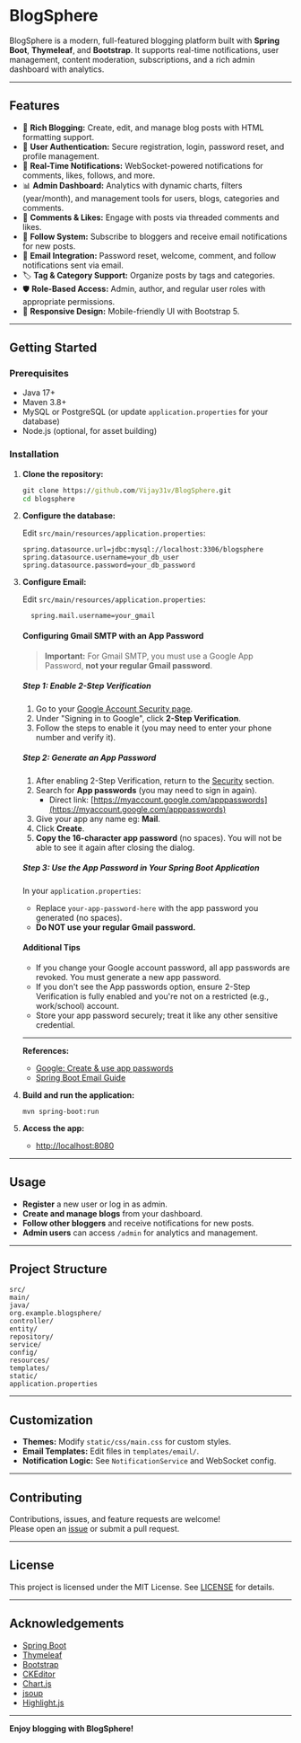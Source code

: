 # BlogSphere
BlogSphere is a modern, full-featured blogging platform built with **Spring Boot**, **Thymeleaf**, and **Bootstrap**. It supports real-time notifications, user management, content moderation, subscriptions, and a rich admin dashboard with analytics.

---

## Features

- 📝 **Rich Blogging:** Create, edit, and manage blog posts with HTML formatting support.
- 👤 **User Authentication:** Secure registration, login, password reset, and profile management.
- 🔔 **Real-Time Notifications:** WebSocket-powered notifications for comments, likes, follows, and more.
- 📊 **Admin Dashboard:** Analytics with dynamic charts, filters (year/month), and management tools for users, blogs, categories and comments.
- 💬 **Comments & Likes:** Engage with posts via threaded comments and likes.
- 👥 **Follow System:** Subscribe to bloggers and receive email notifications for new posts.
- 📧 **Email Integration:** Password reset, welcome, comment, and follow notifications sent via email.
- 🏷️ **Tag & Category Support:** Organize posts by tags and categories.
- 🛡️ **Role-Based Access:** Admin, author, and regular user roles with appropriate permissions.
- 📱 **Responsive Design:** Mobile-friendly UI with Bootstrap 5.

---

## Getting Started

### Prerequisites

- Java 17+
- Maven 3.8+
- MySQL or PostgreSQL (or update `application.properties` for your database)
- Node.js (optional, for asset building)

### Installation

1. **Clone the repository:**
    
    ```cmd
    git clone https://github.com/Vijay31v/BlogSphere.git
    cd blogsphere
    ```


2. **Configure the database:**

   Edit `src/main/resources/application.properties`:
    ```
    spring.datasource.url=jdbc:mysql://localhost:3306/blogsphere
    spring.datasource.username=your_db_user
    spring.datasource.password=your_db_password
    ```


4. **Configure Email:**
   
   Edit `src/main/resources/application.properties`:
   ```
     spring.mail.username=your_gmail
   ```
   
    #### Configuring Gmail SMTP with an App Password

    > **Important:** For Gmail SMTP, you must use a Google App Password, **not your regular Gmail password**.

      ##### Step 1: Enable 2-Step Verification

      1. Go to your [Google Account Security page](https://myaccount.google.com/security).
      2. Under "Signing in to Google", click **2-Step Verification**.
      3. Follow the steps to enable it (you may need to enter your phone number and verify it).
      
      ##### Step 2: Generate an App Password
      
      1. After enabling 2-Step Verification, return to the [Security](https://myaccount.google.com/security) section.
      2. Search for **App passwords** (you may need to sign in again).
         - Direct link: [https://myaccount.google.com/apppasswords](https://myaccount.google.com/apppasswords)
      3. Give your app any name  eg: **Mail**.
      4. Click **Create**.
      6. **Copy the 16-character app password** (no spaces). You will not be able to see it again after closing the dialog.
      
      ##### Step 3: Use the App Password in Your Spring Boot Application
      
      In your `application.properties`:
      
      
      - Replace `your-app-password-here` with the app password you generated (no spaces).
      - **Do NOT use your regular Gmail password.**
      
      #### Additional Tips
      
      - If you change your Google account password, all app passwords are revoked. You must generate a new app password.
      - If you don't see the App passwords option, ensure 2-Step Verification is fully enabled and you're not on a restricted (e.g., work/school) account.
      - Store your app password securely; treat it like any other sensitive credential.
      
      ---
      
      **References:**
      - [Google: Create & use app passwords](https://support.google.com/accounts/answer/185833)
      - [Spring Boot Email Guide](https://www.baeldung.com/spring-email)
      



5. **Build and run the application:**
    ```
    mvn spring-boot:run
    ```


7. **Access the app:**
    - [http://localhost:8080](http://localhost:8080)

---

## Usage

- **Register** a new user or log in as admin.
- **Create and manage blogs** from your dashboard.
- **Follow other bloggers** and receive notifications for new posts.
- **Admin users** can access `/admin` for analytics and management.

---

## Project Structure

  ```
  src/
  main/
  java/
  org.example.blogsphere/
  controller/
  entity/
  repository/
  service/
  config/
  resources/
  templates/
  static/
  application.properties
  ```


---

## Customization

- **Themes:** Modify `static/css/main.css` for custom styles.
- **Email Templates:** Edit files in `templates/email/`.
- **Notification Logic:** See `NotificationService` and WebSocket config.

---

## Contributing

Contributions, issues, and feature requests are welcome!  
Please open an [issue](https://github.com/Vijay31v/BlogSphere/issues) or submit a pull request.

---

## License

This project is licensed under the MIT License. See [LICENSE](LICENSE) for details.

---

## Acknowledgements

- [Spring Boot](https://spring.io/projects/spring-boot)
- [Thymeleaf](https://www.thymeleaf.org/)
- [Bootstrap](https://getbootstrap.com/)
- [CKEditor](https://ckeditor.com/)
- [Chart.js](https://www.chartjs.org/)
- [jsoup](https://jsoup.org/)
- [Highlight.js](https://highlightjs.org/)
  

---

**Enjoy blogging with BlogSphere!**
